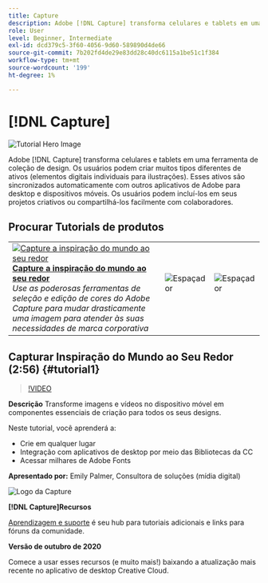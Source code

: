 ```yaml
---
title: Capture
description: Adobe [!DNL Capture] transforma celulares e tablets em uma ferramenta de coleção de design
role: User
level: Beginner, Intermediate
exl-id: dcd379c5-3f60-4056-9d60-589890d4de66
source-git-commit: 7b202fd4de29e83dd28c40dc6115a1be51c1f384
workflow-type: tm+mt
source-wordcount: '199'
ht-degree: 1%

---
```


# [!DNL Capture]

![Tutorial Hero Image](../assets/Capture.jpg)

Adobe [!DNL Capture] transforma celulares e tablets em uma ferramenta de coleção de design. Os usuários podem criar muitos tipos diferentes de ativos (elementos digitais individuais para ilustrações).   Esses ativos são sincronizados automaticamente com outros aplicativos de Adobe para desktop e dispositivos móveis. Os usuários podem incluí-los em seus projetos criativos ou compartilhá-los facilmente com colaboradores.

## Procurar Tutorials de produtos

<table style="table-layout:fixed">
<tr>
 <td>
   <a href="capture.md#tutorial1">
      <img alt="Capture a inspiração do mundo ao seu redor" src="../assets/capture_palmer_thumbnail.jpg" />
   </a>
    <div>
   <a href="capture.md#tutorial1"><strong>Capture a inspiração do mundo ao seu redor</strong></a>
    </div>
    <em>Use as poderosas ferramentas de seleção e edição de cores do Adobe Capture para mudar drasticamente uma imagem para atender às suas necessidades de marca corporativa</em>
    <br>
  </td>
  <td>
    <img alt="Espaçador" src="../assets/Whitespacer.png" />
    <div>
    <br>
  </td>
  <td>
    <img alt="Espaçador" src="../assets/Whitespacer.png" />
    <div>
    <br>
  </td>
</tr>
</table>

## Capturar Inspiração do Mundo ao Seu Redor (2:56) {#tutorial1}

>[!VIDEO](https://video.tv.adobe.com/v/326825?hidetitle=true)

**Descrição**
Transforme imagens e vídeos no dispositivo móvel em componentes essenciais de criação para todos os seus designs.

Neste tutorial, você aprenderá a:
* Crie em qualquer lugar
* Integração com aplicativos de desktop por meio das Bibliotecas da CC
* Acessar milhares de Adobe Fonts

**Apresentado por:**
Emily Palmer, Consultora de soluções (mídia digital)

![Logo da Capture](../assets/ca_appicon_96.png)

**[!DNL Capture]Recursos**

[Aprendizagem e suporte](https://helpx.adobe.com/mobile-apps/help/capture-faq.html) é seu hub para tutoriais adicionais e links para fóruns da comunidade.

**Versão de outubro de 2020**

Comece a usar esses recursos (e muito mais!) baixando a atualização mais recente no aplicativo de desktop Creative Cloud.
